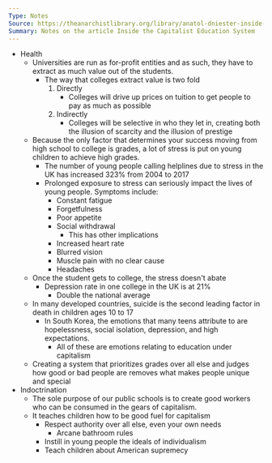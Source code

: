 ```yaml
---
Type: Notes
Source: https://theanarchistlibrary.org/library/anatol-dniester-inside-the-capitalist-education-system-1
Summary: Notes on the article Inside the Capitalist Education System
---
```

- Health
	- Universities are run as for-profit entities and as such, they have to extract as much value out of the students.
		- The way that colleges extract value is two fold
			1. Directly
				- Colleges will drive up prices on tuition to get people to pay as much as possible
			2. Indirectly
				- Colleges will be selective in who they let in, creating both the illusion of scarcity and the illusion of prestige
	- Because the only factor that determines your success moving from high school to college is grades, a lot of stress is put on young children to achieve high grades. 
		- The number of young people calling helplines due to stress in the UK has increased 323% from 2004 to 2017
		- Prolonged exposure to stress can seriously impact the lives of young people. Symptoms include:
			- Constant fatigue
			- Forgetfulness
			- Poor appetite
			- Social withdrawal
				- This has other implications
			- Increased heart rate
			- Blurred vision
			- Muscle pain with no clear cause
			- Headaches
	- Once the student gets to college, the stress doesn't abate
		- Depression rate in one college in the UK is at 21%
			- Double the national average
	- In many developed countries, suicide is the second leading factor in death in children ages 10 to 17
		- In South Korea, the emotions that many teens attribute to are hopelessness, social isolation, depression, and high expectations.
			- All of these are emotions relating to education under capitalism
	- Creating a system that prioritizes grades over all else and judges how good or bad people are removes what makes people unique and special
- Indoctrination
	- The sole purpose of our public schools is to create good workers who can be consumed in the gears of capitalism.
	- It teaches children how to be good fuel for capitalism
		- Respect authority over all else, even your own needs
			- Arcane bathroom rules
		- Instill in young people the ideals of individualism
		- Teach children about American supremecy